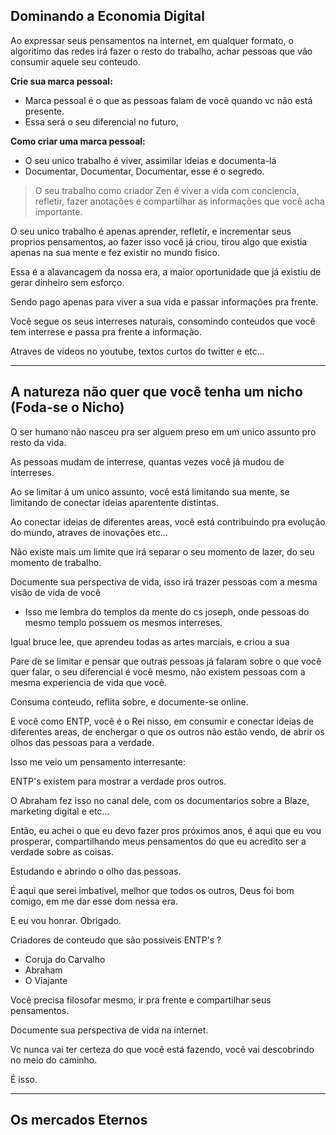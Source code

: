 ## Dominando a Economia Digital 

Ao expressar seus pensamentos na internet, em qualquer formato, o algoritimo das redes irá fazer o resto do trabalho, achar pessoas que vão consumir aquele seu conteudo. 

**Crie sua marca pessoal:** 
- Marca pessoal é o que as pessoas falam de você quando vc não está presente.
- Essa será o seu diferencial no futuro, 

**Como criar uma marca pessoal:** 
- O seu unico trabalho é viver, assimilar ideias e documenta-lá 
- Documentar, Documentar, Documentar, esse é o segredo. 

> O seu trabalho como criador Zen é viver a vida com conciencia, refletir, fazer anotações e compartilhar as informações que você acha importante. 

O seu unico trabalho é apenas aprender, refletir, e incrementar seus proprios pensamentos, ao fazer isso você já criou, tirou algo que existia apenas na sua mente e fez existir no mundo fisico. 

Essa é a alavancagem da nossa era, a maior oportunidade que já existiu de gerar dinheiro sem esforço. 

Sendo pago apenas para viver a sua vida e passar informações pra frente. 

Você segue os seus interreses naturais, consomindo conteudos que você tem interrese e passa pra frente a informação. 

Atraves de videos no youtube, textos curtos do twitter e etc... 

----
## A natureza não quer que você tenha um nicho (Foda-se o Nicho)

O ser humano não nasceu pra ser alguem preso em um unico assunto pro resto da vida.

As pessoas mudam de interrese, quantas vezes você já mudou de interreses. 

Ao se limitar á um unico assunto, você está limitando sua mente, se limitando de conectar ideias aparentente distintas. 

Ao conectar ideias de diferentes areas, você está contribuindo pra evolução do mundo, atraves de inovações etc... 

Não existe mais um limite que irá separar o seu momento de lazer, do seu momento de trabalho. 

Documente sua perspectiva de vida, isso irá trazer pessoas com a mesma visão de vida de você 
- Isso me lembra do templos da mente do cs joseph, onde pessoas do mesmo templo possuem os mesmos interreses. 

Igual bruce lee, que aprendeu todas as artes marciais, e criou a sua

Pare de se limitar e pensar que outras pessoas já falaram sobre o que você quer falar, o seu diferencial é você mesmo, não existem pessoas com a mesma experiencia de vida que você.

Consuma conteudo, reflita sobre, e documente-se online. 

E você como ENTP, você é o Rei nisso, em consumir e conectar ideias de diferentes areas, de enchergar o que os outros não estão vendo, de abrir os olhos das pessoas para a verdade. 

Isso me veio um pensamento interresante: 

ENTP's existem para mostrar a verdade pros outros. 

O Abraham fez isso no canal dele, com os documentarios sobre a Blaze, marketing digital e etc... 

Então, eu achei o que eu devo fazer pros próximos anos, é aqui que eu vou prosperar, compartilhando meus pensamentos do que eu acredito ser a verdade sobre as coisas. 

Estudando e abrindo o olho das pessoas. 

É aqui que serei imbativel, melhor que todos os outros, Deus foi bom comigo, em me dar esse dom nessa era. 

E eu vou honrar. Obrigado.

Criadores de conteudo que são possiveis ENTP's ? 
- Coruja do Carvalho 
- Abraham 
- O Viajante 

Você precisa filosofar mesmo, ir pra frente e compartilhar seus pensamentos. 

Documente sua perspectiva de vida na internet. 

Vc nunca vai ter certeza do que você está fazendo, você vai descobrindo no meio do caminho. 

É isso. 

----
## Os mercados Eternos




